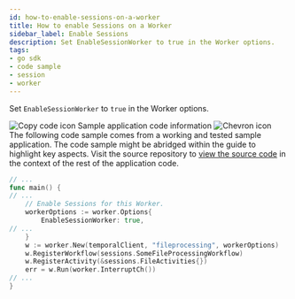 ```yaml
---
id: how-to-enable-sessions-on-a-worker
title: How to enable Sessions on a Worker
sidebar_label: Enable Sessions
description: Set EnableSessionWorker to true in the Worker options.
tags:
- go sdk
- code sample
- session
- worker
---
```


<!-- DO NOT EDIT THIS FILE DIRECTLY.
THIS FILE IS GENERATED from https://github.com/temporalio/documentation-samples-go/blob/edu-1036.sc.00/features/sessions/worker/main.go. -->

Set `EnableSessionWorker` to `true` in the Worker options.

<div class="copycode-notice-container"><div class="copycode-notice"><img data-style="copycode-icon" src="/icons/copycode.png" alt="Copy code icon" /> Sample application code information <img id="i-4bbea7e1-62d0-49dc-b7a4-cb6d08692a6c" data-event="clickable-copycode-info" data-style="chevron-icon" src="/icons/chevron.png" alt="Chevron icon" /></div><div id="copycode-info-4bbea7e1-62d0-49dc-b7a4-cb6d08692a6c" class="copycode-info">The following code sample comes from a working and tested sample application. The code sample might be abridged within the guide to highlight key aspects. Visit the source repository to <a href="https://github.com/temporalio/documentation-samples-go/blob/edu-1036.sc.00/features/sessions/worker/main.go">view the source code</a> in the context of the rest of the application code.</div></div>

```go
// ...
func main() {
// ...
	// Enable Sessions for this Worker.
	workerOptions := worker.Options{
		EnableSessionWorker: true,
// ...
	}
	w := worker.New(temporalClient, "fileprocessing", workerOptions)
	w.RegisterWorkflow(sessions.SomeFileProcessingWorkflow)
	w.RegisterActivity(&sessions.FileActivities{})
	err = w.Run(worker.InterruptCh())
// ...
}
```
